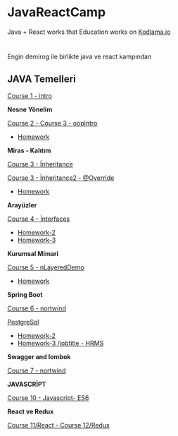 # JavaReactCamp 
Java + React works that Education works on [Kodlama.io](https://www.kodlama.io/) 

# 

Engin demirog ile birlikte java ve react kampından 


##  JAVA Temelleri 

[Course 1 - intro](https://github.com/meryemtnkt/javaCamp/tree/main/intro/src/intro)

**Nesne Yönelim**

[Course 2 - Course 3 - oopIntro](https://github.com/meryemtnkt/javaCamp/tree/main/oopIntro)

 - [Homework](https://github.com/meryemtnkt/javaCamp/tree/main/dayTwoHomeWorkOne/src/dayTwoHomeWorkOne)



**Miras - Kalıtım**
 
 [Course 3 - İnheritance](https://github.com/meryemtnkt/javaCamp/tree/main/inheritance/src/inheritance)
 
 [Course 3 - İnheritance2 - @Override](https://github.com/meryemtnkt/javaCamp/tree/main/inhetritance2/src/inhetritance2)
 
 - [Homework](https://github.com/meryemtnkt/javaCamp/tree/main/dayThreeHomeWork/src/dayThreeHomeWork)


**Arayüzler**

[Course 4 - İnterfaces](https://github.com/meryemtnkt/javaCamp/tree/main/interfaces)
 - [Homework-2](https://github.com/meryemtnkt/javaCamp/tree/main/day4Homework2/src)
 - [Homework-3](https://github.com/meryemtnkt/javaCamp/tree/main/day4Homework3)


**Kurumsal Mimari**

[Course 5 - nLayeredDemo](https://github.com/meryemtnkt/javaCamp/tree/main/nLayeredDemo)
- [Homework](https://github.com/meryemtnkt/javaCamp/tree/main/Day5Homework)


**Spring Boot**

[Course 6 - nortwind](https://github.com/meryemtnkt/javaCamp/tree/main/nortwind)

[PostgreSql](https://github.com/meryemtnkt/nortwind_postgre_sql)
- [Homework-2](https://github.com/meryemtnkt/HRMS-PostgreSQL)
- [Homework-3 /jobtitle - HRMS ](https://github.com/meryemtnkt/javaCamp/tree/main/JobTitleListHRMS)


**Swagger and lombok**

[Course 7 - nortwind](https://github.com/meryemtnkt/javaCamp/tree/main/nortwind)

**JAVASCRİPT**

[Course 10 - Javascript- ES6](https://github.com/meryemtnkt/advancedJavaScript-master)



**React ve Redux** 

[Course 11/React - Course 12/Redux](https://github.com/meryemtnkt/reactCamp)
